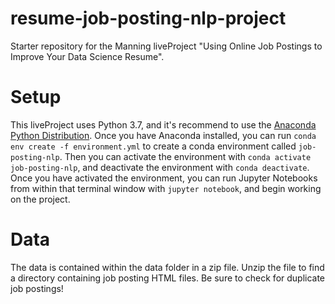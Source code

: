# resume-job-posting-nlp-project
Starter repository for the Manning liveProject "Using Online Job Postings to Improve Your Data Science Resume".

# Setup
This liveProject uses Python 3.7, and it's recommend to use the [Anaconda Python Distribution](https://www.anaconda.com/distribution/#download-section).  Once you have Anaconda installed, you can run `conda env create -f environment.yml` to create a conda environment called `job-posting-nlp`.  Then you can activate the environment with `conda activate job-posting-nlp`, and deactivate the environment with `conda deactivate`.  Once you have activated the environment, you can run Jupyter Notebooks from within that terminal window with `jupyter notebook`, and begin working on the project.

# Data
The data is contained within the data folder in a zip file.  Unzip the file to find a directory containing job posting HTML files.  Be sure to check for duplicate job postings!
